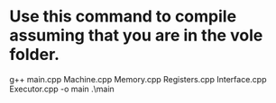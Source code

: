 # Use this command to compile assuming that you are in the vole folder.
g++ main.cpp Machine.cpp Memory.cpp Registers.cpp Interface.cpp Executor.cpp -o main
.\main
